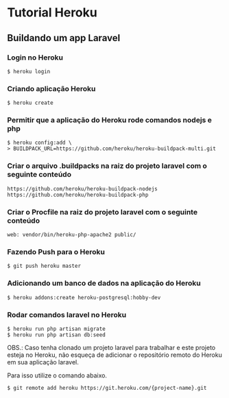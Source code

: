 # Tutorial Heroku
 
## Buildando um app Laravel

### Login no Heroku

```
$ heroku login
```

### Criando aplicação Heroku

```
$ heroku create
```

### Permitir que a aplicação do Heroku rode comandos nodejs e php

```
$ heroku config:add \
> BUILDPACK_URL=https://github.com/heroku/heroku-buildpack-multi.git
```

### Criar o arquivo .buildpacks na raiz do projeto laravel com o seguinte conteúdo

```
https://github.com/heroku/heroku-buildpack-nodejs
https://github.com/heroku/heroku-buildpack-php
```

### Criar o Procfile na raiz do projeto laravel com o seguinte conteúdo

```
web: vendor/bin/heroku-php-apache2 public/
```

### Fazendo Push para o Heroku

```
$ git push heroku master
```

### Adicionando um banco de dados na aplicação do Heroku

```
$ heroku addons:create heroku-postgresql:hobby-dev
```

### Rodar comandos laravel no Heroku

```
$ heroku run php artisan migrate
$ heroku run php artisan db:seed
```

OBS.: Caso tenha clonado um projeto laravel para trabalhar e este projeto esteja no Heroku, não esqueça de adicionar o repositório remoto do Heroku em sua aplicação laravel.

Para isso utilize o comando abaixo.

```
$ git remote add heroku https://git.heroku.com/{project-name}.git
```

